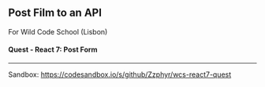 ## Post Film to an API

For Wild Code School (Lisbon)

#### Quest - React 7: Post Form

---

Sandbox: https://codesandbox.io/s/github/Zzphyr/wcs-react7-quest
